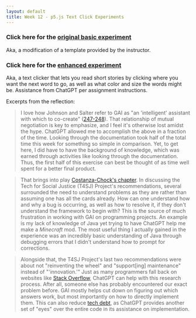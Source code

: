 ```yaml
---
layout: default
title: Week 12 - p5.js Text Click Experiments
---
```


### Click here for the [original basic experiment](https://jmlwhittington.github.io/TT_CriticalMaking_Portfolio/Projects/Week_Twelve/sketch1.html)
Aka, a modification of a template provided by the instructor.

### Click here for the [enhanced experiment](https://jmlwhittington.github.io/TT_CriticalMaking_Portfolio/Projects/Week_Twelve/sketch2.html)
Aka, a text clicker that lets you read short stories by clicking where you want the next word to go, as well as what color and size the words might be. Assistance from ChatGPT per assignment instructions.

Excerpts from the reflection:
> I love how Johnson and Salter refer to GAI as "an 'intelligent' assistant with which to co-create" ([247-248](https://services.publishing.umich.edu/Books/C/Critical-Making-in-the-Age-of-AI3)). That relationship of mutual negotiation is key to emphasize, and I feel it's otherwise lost amidst the hype. ChatGPT allowed me to accomplish the above in a fraction of the time. Looking through the documentation took half of the total time this week for something so simple in comparison. Yet, to get here, I did have to have the background of knowledge, which was earned through activities like looking through the documentation. Thus, the first half of this exercise can best be thought of as time well spent for a better final product.

> That brings into play [Costanza-Chock's chapter](https://designjustice.mitpress.mit.edu/pub/cfohnud7/release/4?readingCollection=9eadecb0). In discussing the Tech for Social Justice (T4SJ) Project's recommendations, several surrounded the need to understand problems as they are rather than assuming one has all the cards already. How can one understand how and why a bug is occurring, as well as how to resolve it, if they don't understand the framework to begin with? This is the source of much frustration in working with GAI on programming projects. An example is my lack of knowledge of Java yet trying to have ChatGPT help me make a *Minecraft* mod. The most useful thing I actually gained in the experience was an incredibly basic understanding of Java through debugging errors that I didn't understand how to prompt for corrections.

> Alongside that, the T4SJ Project's last two recommendations were about not "reinventing the wheel" and "support[ing] maintenance" instead of "'innovation.'" Just as many programmers fall back on websites like [Stack Overflow](https://stackoverflow.com/), ChatGPT can help with this research process. After all, someone else has probably encountered our exact problem before. GAI mostly helps cut down on figuring out which answers work, but most importantly on how to directly implement them. This can also reduce [tech debt](https://en.wikipedia.org/wiki/Technical_debt), as ChatGPT provides another set of "eyes" over the entire code in its assistance on implementation.
